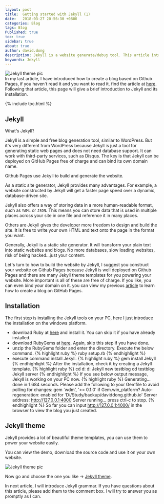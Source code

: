 ```yaml
---
layout: post
title:  Getting started with Jekyll (1)
date:   2018-03-27 20:56:30 +0800
categories: Blog
tags: Blog
Published: true
toc: true
sidebar: true
about: true
author: david.dong
description: Jekyll is a website generate/debug tool. This article introduced what Jekyll is and how to install Jekyll as a startup.
keywords: Jekyll
---
```

![Jekyll theme pic]({{site.cdn_baseurl}}/assets/image/web-jekyll-1-cover.png)    
In my last article, I have introduced how to create a blog based on Github Pages, if you haven't read it and you want to read it, find the article at [here]({{site.baseurl}}/blog/github/2018/03/23/Github-github-blog.html). Following that article, this page will give a brief introduction to Jekyll and its installation.

{% include toc.html %}

## Jekyll
What's Jekyll?

Jekyll is a simple and free blog generation tool, similar to WordPress. But it's very different from WordPress because Jekyll is just a tool for generating static web pages and does not need database support. It can work with third-party services, such as Disqus. The key is that Jekyll can be deployed on GitHub Pages free of charge and can bind its own domain name.

<div class = "post-note info">
  <div class = "header"></div>
  <div class = "body">
    <p>Github Pages use Jekyll to build and generate the website.
    </p>
  </div>
</div>

As a static site generator, Jekyll provides many advantages. For example, a website constructed by Jekyll will get a faster page speed over a dynamic, database-driven site.

Jekyll also offers a way of storing data in a more human-readable format, such as `YAML` or `JSON`. This means you can store data that is used in multiple places across your site in one file and reference it in many places.

Others are Jekyll gives the developer more freedom to design and build the site. It is free to write your own HTML and text onto the page in the format you want.

Generally, Jekyll is a static site generator. It will transform your plain text into static websites and blogs. No more databases, slow loading websites, risk of being hacked…just your content.

Let's turn to how to build the website by Jekyll, I suggest you construct your website on Github Pages because Jekyll is well deployed on Github Pages and there are many Jekyll theme templates for you powering your website. More important is all of these are free of charge. If you like, you can even bind your domain on it. you can view my previous [article]({{site.baseurl}}/blog/github/2018/03/23/Github-github-blog.html) to learn how to create a blog on GitHub Pages. 
## Installation
The first step is installing the Jekyll tools on your PC, here I just introduce the installation on the windows platform.

+ download Ruby at [here](https://rubyinstaller.org/) and install it. You can skip it if you have already installed.
+ download RubyGems at [here](https://rubygems.org/pages/download). Again, skip this step if you have done.
+ unzip the RubyGems folder and enter the directory. Execute the below command.
{% highlight ruby %}
ruby setup.rb
{% endhighlight %} 
+ execute command install Jekyll.
{% highlight ruby %}
gem install Jekyll
{% endhighlight %}
After the installation, check it by creating a Jekyll template.
{% highlight ruby %}
cd d:
d:
Jekyll new testblog
cd testblog
Jekyll server
{% endhighlight %}
If you see below output message, Jekyll is working on your PC now.
{% highlight ruby %}
Generating...
    done in 1.684 seconds.
Please add the following to your Gemfile to avoid polling for changes:
    gem 'wdm', '>= 0.1.0' if Gem.win_platform?
Auto-regeneration: enabled for 'D:/Study/backup/daviddong.github.io'
    Server address: http://127.0.0.1:4000
Server running... press ctrl-c to stop.
{% endhighlight %}
So far you can input http://127.0.0.1:4000/ in the browser to view the blog you just created.

## Jekyll theme
Jekyll provides a lot of beautiful theme templates, you can use them to power your website easily.<br> 

You can view the demo, download the source code and use it on your own website.

![Jekyll theme pic]({{site.cdn_baseurl}}/assets/image/web-jekyll-1-template.png)

Now go and choose the one you like -> [Jekyll theme](http://jekyllthemes.org/).

In next article, I will introduce Jekyll grammar. If you have questions about this article, please add them to the comment box. I will try to answer you as promptly as I can.

